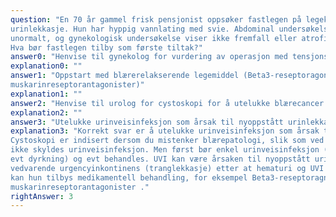 ```yaml
---
question: "En 70 år gammel frisk pensjonist oppsøker fastlegen på legekontoret fordi hun plages av nyoppstått
urinlekkasje. Hun har hyppig vannlating med svie. Abdominal undersøkelse avdekker ikke noe
unormalt, og gynekologisk undersøkelse viser ikke fremfall eller atrofiske vaginalslimhinner.
Hva bør fastlegen tilby som første tiltak?"
answer0: "Henvise til gynekolog for vurdering av operasjon med tensjonsfri vaginaltape (TVT)"
explanation0: ""
answer1: "Oppstart med blærerelakserende legemiddel (Beta3-reseptoragonist eller
muskarinreseptorantagonister)"
explanation1: ""
answer2: "Henvise til urolog for cystoskopi for å utelukke blærecancer som årsak til nyoppstått urinlekkasje"
explanation2: ""
answer3: "Utelukke urinveisinfeksjon som årsak til nyoppstått urinlekkasje"
explanation3: "Korrekt svar er å utelukke urinveisinfeksjon som årsak til nyoppstått urinlekkasje.
Cystoskopi er indisert dersom du mistenker blærepatologi, slik som ved nyoppstått hematuri som
ikke skyldes urinveisinfeksjon. Men først bør enkel urinveisinfeksjon (UVI) utelukkes (urin stix og
evt dyrkning) og evt behandles. UVI kan være årsaken til nyoppstått urinlekkasje. Dersom hun har
vedvarende urgencyinkontinens (tranglekkasje) etter at hematuri og UVI er utelukket (behandlet),
kan hun tilbys medikamentell behandling, for eksempel Beta3-reseptoragnonist eller
muskarinreseptorantagonister ."
rightAnswer: 3
---
```



